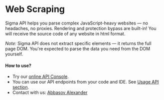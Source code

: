 # Web Scraping

Sigma API helps you parse complex JavaScript-heavy websites — no headaches, no proxies.
Rendering and protection bypass are built-in! You will receive the source code of any website in html format.

*Note:* Sigma API does not extract specific elements — it returns the full page DOM. You're expected to parse the data you need from the DOM yourself.

#### How to use?
- Try our [online API Console](https://demo.sigmaapi.com/).
- You can use our API endpoints from your code and IDE. See [Usage API section](/usage_examples).
- Contact with us: [Abbasov Alexander](https://t.me/abbasovalex)
